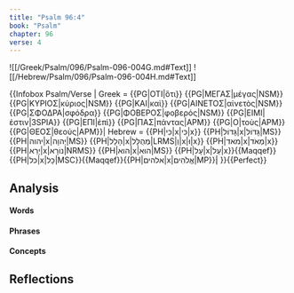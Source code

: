 ```yaml
---
title: "Psalm 96:4"
book: "Psalm"
chapter: 96
verse: 4
---
```

![[/Greek/Psalm/096/Psalm-096-004G.md#Text]]
![[/Hebrew/Psalm/096/Psalm-096-004H.md#Text]]

{{Infobox Psalm/Verse |
  Greek = {{PG|ΟΤΙ|ὅτι}} {{PG|ΜΕΓΑΣ|μέγας|NSM}} {{PG|ΚΥΡΙΟΣ|κύριος|NSM}} {{PG|ΚΑΙ|καὶ}} {{PG|ΑΙΝΕΤΟΣ|αἰνετὸς|NSM}} {{PG|ΣΦΟΔΡΑ|σφόδρα}} {{PG|ΦΟΒΕΡΟΣ|φοβερός|NSM}} {{PG|ΕΙΜΙ|ἐστιν|3SPIA}} {{PG|ΕΠΙ|ἐπὶ}} {{PG|ΠΑΣ|πάντας|APM}} {{PG|Ο|τοὺς|APM}} {{PG|ΘΕΟΣ|θεούς|APM}}|
  Hebrew = {{PH|כִּי|x|כִּי|x}} {{PH|גָּדוֹל|x|גָּדוֹל|MS}} {{PH|יהוה|x|יְהוָה|MS}} {{PH|הָלַל|x|מְהֻלָּל|LRMS|וְ|x|וּ|x}} {{PH|מאד|x|מְאֹד|x}} {{PH|יָרֵא|x|נוֹרָא|NRMS}} {{PH|הוא|x|הוּא|MS}} {{PH|עָל|x|עַל|x}}{{Maqqef}}{{PH|כל|x|כָּל|MSC}}{{Maqqef}}{{PH|אלהים|x|אֱלֹהִים|MP}}׃|
}}{{Perfect}}

## Analysis

#### Words

#### Phrases

#### Concepts

## Reflections
